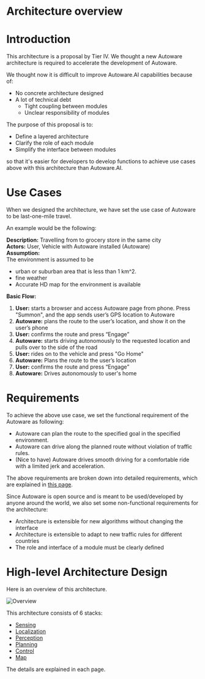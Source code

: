 Architecture overview
======================

# Introduction

This architecture is a proposal by Tier IV. We thought a new Autoware architecture is required to accelerate the development of Autoware.

We thought now it is difficult to improve Autoware.AI capabilities because of:
- No concrete architecture designed
- A lot of technical debt
	- Tight coupling between modules
	- Unclear responsibility of modules

The purpose of this proposal is to:
- Define a layered architecture
- Clarify the role of each module
- Simplify the interface between modules

so that it's easier for developers to develop functions to achieve use cases above with this architecture than Autoware.AI.

# Use Cases
When we designed the architecture, we have set the use case of Autoware to be last-one-mile travel. 

An example would be the following:


**Description:** Travelling from to grocery store in the same city  
**Actors:** User, Vehicle with Autoware installed (Autoware)  
**Assumption:**  
The environment is assumed to be 
- urban or suburban area that is less than 1 km^2.
- fine weather
- Accurate HD map for the environment is available

**Basic Flow:**  
1. **User:** starts a browser and access Autoware page from phone. Press "Summon", and the app sends user’s GPS location to Autoware
2. **Autoware:** plans the route to the user’s location, and show it on the user’s phone
3. **User:** confirms the route and press “Engage”
4. **Autoware:** starts driving autonomously to the requested location and pulls over to the side of the road
5. **User:** rides on to the vehicle and press "Go Home"
6. **Autoware:** Plans the route to the user’s location
7. **User:** confirms the route and press “Engage”
8. **Autoware:** Drives autonomously to user's home

# Requirements
To achieve the above use case, we set the functional requirement of the Autoware as following:
- Autoware can plan the route to the specified goal in the specified environment.
- Autoware can drive along the planned route without violation of traffic rules.
- (Nice to have) Autoware drives smooth driving for a comfortable ride with a limited jerk and acceleration.

The above requirements are broken down into detailed requirements, which are explained in [this page](/requirements).

Since Autoware is open source and is meant to be used/developed by anyone around the world, we also set some non-functional requirements for the architecture:
- Architecture is extensible for new algorithms without changing the interface
- Architecture is extensible to adapt to new traffic rules for different countries
- The role and interface of a module must be clearly defined

# High-level Architecture Design
Here is an overview of this architecture.

![Overview](/img/Overview_2.svg)

This architecture consists of 6 stacks:
- [Sensing](/Sensing/Sensing.md)
- [Localization](Localization/Localization.md)
- [Perception](Perception/Perception.md)
- [Planning](Perception/Perception.md)
- [Control](Control/Control.md)
- [Map](Map/Map.md)

The details are explained in each page. 
